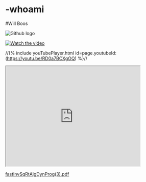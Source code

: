 # -whoami 
#Will Boos



![Github logo](78800556.png "Github logo")

[![Watch the video](E5684F7C-212E-48BD-B71D-C46652DE9B78.png "YouTube")](https://youtu.be/RD0a7BCXgOQ)

//{% include youTubePlayer.html id=page.youtubeId:(https://youtu.be/RD0a7BCXgOQ) %}//


<iframe width="420" height="315"
src="https://youtube.com/embed/playlist?list=PLnDa9Vgvbp0JVUvuwy6A3P4mHeMjwMBmV">
</iframe>






[fastInvSqRtAlgDynProg(3).pdf](https://github.com/mannequinSkywalker/projects-github.io/files/6651848/fastInvSqRtAlgDynProg.3.pdf)

